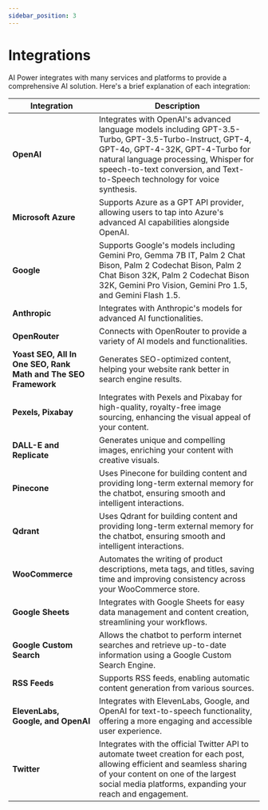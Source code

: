 ```yaml
---
sidebar_position: 3
---
```


# Integrations

AI Power integrates with many services and platforms to provide a comprehensive AI solution. Here's a brief explanation of each integration:

| Integration | Description |
|-------------|-------------|
| **OpenAI** | Integrates with OpenAI's advanced language models including GPT-3.5-Turbo, GPT-3.5-Turbo-Instruct, GPT-4, GPT-4o, GPT-4-32K, GPT-4-Turbo for natural language processing, Whisper for speech-to-text conversion, and Text-to-Speech technology for voice synthesis. |
| **Microsoft Azure** | Supports Azure as a GPT API provider, allowing users to tap into Azure's advanced AI capabilities alongside OpenAI. |
| **Google** | Supports Google's models including Gemini Pro, Gemma 7B IT, Palm 2 Chat Bison, Palm 2 Codechat Bison, Palm 2 Chat Bison 32K, Palm 2 Codechat Bison 32K, Gemini Pro Vision, Gemini Pro 1.5, and Gemini Flash 1.5. |
| **Anthropic** | Integrates with Anthropic's models for advanced AI functionalities. |
| **OpenRouter** | Connects with OpenRouter to provide a variety of AI models and functionalities. |
| **Yoast SEO, All In One SEO, Rank Math and The SEO Framework** | Generates SEO-optimized content, helping your website rank better in search engine results. |
| **Pexels, Pixabay** | Integrates with Pexels and Pixabay for high-quality, royalty-free image sourcing, enhancing the visual appeal of your content. |
| **DALL-E and Replicate** | Generates unique and compelling images, enriching your content with creative visuals. |
| **Pinecone** | Uses Pinecone for building content and providing long-term external memory for the chatbot, ensuring smooth and intelligent interactions. |
| **Qdrant** | Uses Qdrant for building content and providing long-term external memory for the chatbot, ensuring smooth and intelligent interactions. |
| **WooCommerce** | Automates the writing of product descriptions, meta tags, and titles, saving time and improving consistency across your WooCommerce store. |
| **Google Sheets** | Integrates with Google Sheets for easy data management and content creation, streamlining your workflows. |
| **Google Custom Search** | Allows the chatbot to perform internet searches and retrieve up-to-date information using a Google Custom Search Engine. |
| **RSS Feeds** | Supports RSS feeds, enabling automatic content generation from various sources. |
| **ElevenLabs, Google, and OpenAI** | Integrates with ElevenLabs, Google, and OpenAI for text-to-speech functionality, offering a more engaging and accessible user experience. |
| **Twitter** | Integrates with the official Twitter API to automate tweet creation for each post, allowing efficient and seamless sharing of your content on one of the largest social media platforms, expanding your reach and engagement. |
